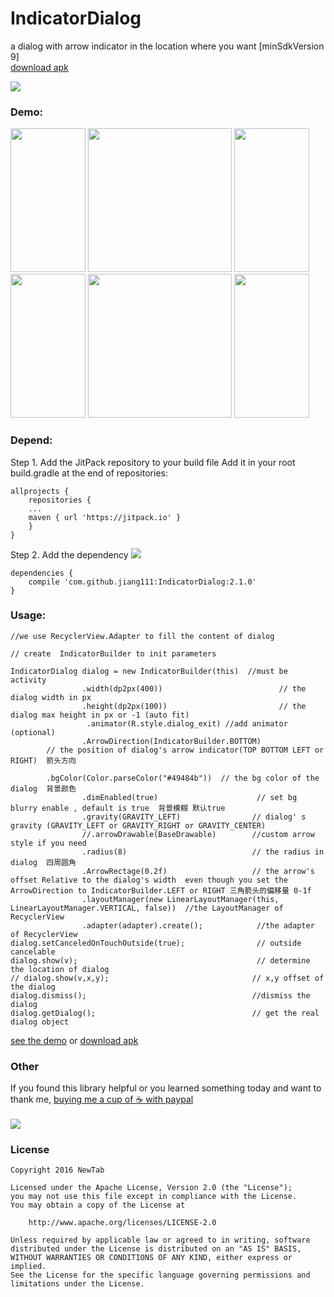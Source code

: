 # IndicatorDialog
a dialog with arrow indicator in the location where you want [minSdkVersion 9] <br />
[download apk](https://raw.githubusercontent.com/jiang111/IndicatorDialog/master/art/app.apk)

[![](https://jitpack.io/v/jiang111/IndicatorDialog.svg)](https://jitpack.io/#jiang111/IndicatorDialog)


### Demo:

<p>
<img src="https://raw.githubusercontent.com/jiang111/IndicatorDialog/master/art/left_1.png" width="120" height="230" alt=""  />
<img src="https://raw.githubusercontent.com/jiang111/IndicatorDialog/master/art/l2.png"  width="120" height="230" alt="" />
<img src="https://raw.githubusercontent.com/jiang111/IndicatorDialog/master/art/l3.png" width="120" height="230" alt="" />
<img src="https://raw.githubusercontent.com/jiang111/IndicatorDialog/master/art/d1.png"  width="120" height="230" alt="" />
<img src="https://raw.githubusercontent.com/jiang111/IndicatorDialog/master/art/d2.png"  width="120" height="230" alt="" />
<img src="https://raw.githubusercontent.com/jiang111/IndicatorDialog/master/art/d3.png"  width="120" height="230" alt="" />
</p>


### Depend:
Step 1. Add the JitPack repository to your build file
Add it in your root build.gradle at the end of repositories:
```
allprojects {
    repositories {
	...
	maven { url 'https://jitpack.io' }
    }
}
```
Step 2. Add the dependency [![](https://jitpack.io/v/jiang111/IndicatorDialog.svg)](https://jitpack.io/#jiang111/IndicatorDialog)

```
dependencies {
    compile 'com.github.jiang111:IndicatorDialog:2.1.0'
}
```

### Usage:
```
//we use RecyclerView.Adapter to fill the content of dialog

// create  IndicatorBuilder to init parameters

IndicatorDialog dialog = new IndicatorBuilder(this)  //must be activity
                .width(dp2px(400))                          // the dialog width in px
                .height(dp2px(100))                         // the dialog max height in px or -1 (auto fit)
                 .animator(R.style.dialog_exit) //add animator (optional)
                .ArrowDirection(IndicatorBuilder.BOTTOM)     
		// the position of dialog's arrow indicator(TOP BOTTOM LEFT or RIGHT)  箭头方向
		
		.bgColor(Color.parseColor("#49484b"))  // the bg color of the dialog  背景颜色
                .dimEnabled(true)                      // set bg blurry enable , default is true  背景模糊 默认true
                .gravity(GRAVITY_LEFT)                // dialog' s  gravity (GRAVITY_LEFT or GRAVITY_RIGHT or GRAVITY_CENTER)
                //.arrowDrawable(BaseDrawable)        //custom arrow style if you need
                .radius(8)                            // the radius in dialog  四周圆角
                .ArrowRectage(0.2f)                   // the arrow's offset Relative to the dialog's width  even though you set the ArrowDirection to IndicatorBuilder.LEFT or RIGHT 三角箭头的偏移量 0-1f
                .layoutManager(new LinearLayoutManager(this, LinearLayoutManager.VERTICAL, false))  //the LayoutManager of RecyclerView
                .adapter(adapter).create();            //the adapter of RecyclerView
dialog.setCanceledOnTouchOutside(true);                // outside cancelable
dialog.show(v);                                        // determine the location of dialog
// dialog.show(v,x,y);                                // x,y offset of the dialog 
dialog.dismiss();                                     //dismiss the dialog
dialog.getDialog();                                   // get the real dialog object
```
[see the demo](https://github.com/jiang111/IndicatorDialog/blob/master/app/src/main/java/com/jiang/android/indicatordialogdemo/MainActivity.java) or [download apk](https://raw.githubusercontent.com/jiang111/IndicatorDialog/master/art/app.apk)


### Other
 If you found this library helpful or you learned something today and want to thank me, [buying me a cup of ☕️  with paypal](https://www.paypal.me/jyuesong) <br /><br />
![](https://raw.githubusercontent.com/jiang111/RxJavaApp/master/qrcode/wechat_alipay.png)


### License

    Copyright 2016 NewTab

    Licensed under the Apache License, Version 2.0 (the "License");
    you may not use this file except in compliance with the License.
    You may obtain a copy of the License at

        http://www.apache.org/licenses/LICENSE-2.0

    Unless required by applicable law or agreed to in writing, software
    distributed under the License is distributed on an "AS IS" BASIS,
    WITHOUT WARRANTIES OR CONDITIONS OF ANY KIND, either express or implied.
    See the License for the specific language governing permissions and
    limitations under the License.

